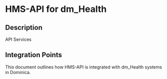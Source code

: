 # HMS-API for dm_Health

## Description

API Services

## Integration Points

This document outlines how HMS-API is integrated with dm_Health systems in Dominica.
